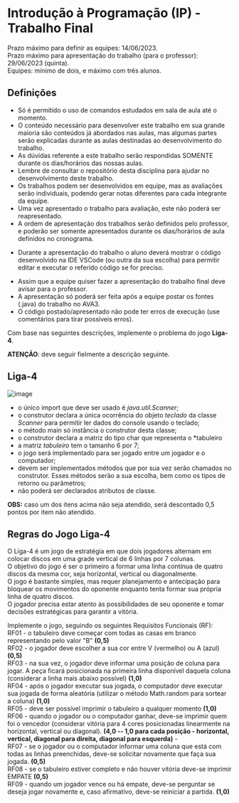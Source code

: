 # Introdução à Programação (IP) - Trabalho Final

Prazo máximo para definir as equipes: 14/06/2023.  
Prazo máximo para apresentação do trabalho (para o professor): 29/06/2023 (quinta).  
Equipes: mínimo de dois, e máximo com três alunos.  

## Definições

- Só é permitido o uso de comandos estudados em sala de aula até o momento.  
- O conteúdo necessário para desenvolver este trabalho em sua grande maioria são conteúdos já abordados nas aulas, mas algumas partes serão explicadas durante as aulas destinadas ao desenvolvimento do trabalho.  
- As dúvidas referente a este trabalho serão respondidas SOMENTE durante os dias/horários das nossas aulas.  
- Lembre de consultar o repositório desta disciplina para ajudar no desenvolvimento deste trabalho.  
- Os trabalhos podem ser desenvolvidos em equipe, mas as avaliações serão individuais, podendo gerar notas diferentes para cada integrante da equipe.  
- Uma vez apresentado o trabalho para avaliação, este não poderá ser reapresentado.  
- A ordem de apresentação dos trabalhos serão definidos pelo professor, e poderão ser somente apresentados durante os dias/horários de aula definidos no cronograma.  
<!-- - O professor criar uma chamada com TODOS os integrantes da equipe, e num primeiro momento vai conversar individualmente com cada integrante da equipe, e no final com todos integrantes juntos.   -->
<!-- - O professor vai conversar individualmente com cada integrante da equipe, e no final com todos integrantes juntos.  
<!-- - Durante a chamada o aluno precisará compartilhar sua tela e, eventualmente, abrir sua câmera para conversar com o professor. No caso do compartilhamento de tela, o aluno deverá mostrar o código desenvolvido na IDE VSCode (ou outra da sua escolha) para permitir editar e executar o referido código se for preciso.   --> 
- Durante a apresentação do trabalho o aluno deverá mostrar o código desenvolvido na IDE VSCode (ou outra da sua escolha) para permitir editar e executar o referido código se for preciso.  
<!-- - Assim que quiserem fazer a apresentação do trabalho final avisem para o professor usando o seu canal individual no MS-Teams.   -->
- Assim que a equipe quiser fazer a apresentação do trabalho final deve avisar para o professor.  
- A apresentação só poderá ser feita após a equipe postar os fontes (.java) do trabalho no AVA3.  
- O código postado/apresentado não pode ter erros de execução (use comentários para tirar possíveis erros).  

Com base nas seguintes descrições, implemente o problema do jogo **Liga-4**.  

**ATENÇÃO**: deve seguir fielmente a descrição seguinte. 

## Liga-4

![image](https://github.com/dalton-reis/disciplinaIpPrivado/assets/22553125/c7e93d1d-a3ec-4517-9a88-4211bfcfcd0b)

- o único import que deve ser usado é *java.util.Scanner*;  
- o construtor declara a única ocorrência do objeto *teclado* da classe *Scanner* para permitir ler dados do console usando o teclado;
- o método main só instância o construtor desta classe;  
- o construtor declara a matriz do tipo char que representa o *tabuleiro  
- a matriz *tabuleiro* tem o tamanho 6 por 7;
- o jogo será implementado para ser jogado entre um jogador e o computador;
- devem ser implementados métodos que por sua vez serão chamados no construtor. Esses métodos serão a sua escolha, bem como os tipos de retorno ou parâmetros;
- não poderá ser declarados atributos de classe.

**OBS:** caso um dos itens acima não seja atendido, será descontado 0,5 pontos por item não atendido. <br />

## Regras do Jogo Liga-4
O Liga-4 é um jogo de estratégia em que dois jogadores alternam em colocar discos em uma grade vertical de 6 linhas por 7 colunas. <br />
O objetivo do jogo é ser o primeiro a formar uma linha contínua de quatro discos da mesma cor, seja horizontal, vertical ou diagonalmente.  <br />
O jogo é bastante simples, mas requer planejamento e antecipação para bloquear os movimentos do oponente enquanto tenta formar sua própria linha de quatro discos.  <br />
O jogador precisa estar atento às possibilidades de seu oponente e tomar decisões estratégicas para garantir a vitória.  <br />

Implemente o jogo, seguindo os seguintes Requisitos Funcionais (RF):  
RF01 - o tabuleiro deve começar com todas as casas em branco representando pelo valor "B" **(0,5)** <br />
RF02 - o jogador deve escolher a sua cor entre V (vermelho) ou A (azul)  **(0,5)** <br />
RF03 - na sua vez, o jogador deve informar uma posição de coluna para jogar. A peça ficará posicionada na primeira linha disponível daquela coluna (considerar a linha mais abaixo possível) **(1,0)** <br />
RF04 - após o jogador executar sua jogada, o computador deve executar sua jogada de forma aleatória (utilizar o método Math.random para sortear a coluna) **(1,0)** <br />
RF05 - deve ser possível imprimir o tabuleiro a qualquer momento **(1,0)** <br />
RF06 - quando o jogador ou o computador ganhar, deve-se imprimir quem foi o vencedor (considerar vitória para 4 cores posicionadas linearmente na horizontal, vertical ou diagonal). **(4,0 -- 1,0 para cada posição - horizontal, vertical, diagonal para direita, diagonal para esquerda)** -  <br /> 
RF07 - se o jogador ou o computador informar uma coluna que está com todas as linhas preenchidas, deve-se solicitar novamente que faça sua jogada. **(0,5)** <br />
RF08 - se o tabuleiro estiver completo e não houver vitória deve-se imprimir EMPATE **(0,5)** <br />
RF09 - quando um jogador vence ou há empate, deve-se perguntar se deseja jogar novamente e, caso afirmativo, deve-se reiniciar a partida. **(1,0)** <br />




